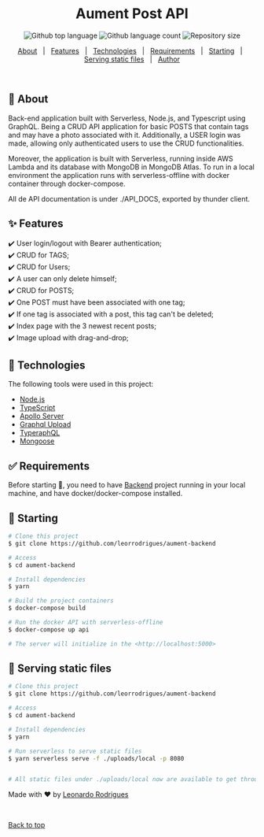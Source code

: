 <h1 align="center">Aument Post API</h1>

<p align="center">
  <img alt="Github top language" src="https://img.shields.io/github/languages/top/leorrodrigues/aument-backend?color=56BEB8">

  <img alt="Github language count" src="https://img.shields.io/github/languages/count/leorrodrigues/aument-backend?color=56BEB8">

  <img alt="Repository size" src="https://img.shields.io/github/repo-size/leorrodrigues/aument-backend?color=56BEB8">

</p>


<p align="center">
  <a href="#dart-about">About</a> &#xa0; | &#xa0;
  <a href="#sparkles-features">Features</a> &#xa0; | &#xa0;
  <a href="#rocket-technologies">Technologies</a> &#xa0; | &#xa0;
  <a href="#white_check_mark-requirements">Requirements</a> &#xa0; | &#xa0;
  <a href="#checkered_flag-starting">Starting</a> &#xa0; | &#xa0;
  <a href="#checkered_flag-serving-static-files">Serving static files</a> &#xa0; | &#xa0;
  <a href="https://github.com/leorrodrigues" target="_blank">Author</a>
</p>

<br>

## :dart: About ##

Back-end application built with Serverless, Node.js, and Typescript using GraphQL. Being a CRUD API application for basic POSTS that contain tags and may have a photo associated with it. Additionally, a USER login was made, allowing only authenticated users to use the CRUD functionalities.

Moreover, the application is built with Serverless, running inside AWS Lambda and its database with MongoDB in MongoDB Atlas. To run in a local environment the application runs with serverless-offline with docker container through docker-compose.

All de API documentation is under ./API_DOCS, exported by thunder client.

## :sparkles: Features ##

:heavy_check_mark: User login/logout with Bearer authentication;\
:heavy_check_mark: CRUD for TAGS;\
:heavy_check_mark: CRUD for Users;\
:heavy_check_mark: A user can only delete himself;\
:heavy_check_mark: CRUD for POSTS;\
:heavy_check_mark: One POST must have been associated with one tag;\
:heavy_check_mark: If one tag is associated with a post, this tag can't be deleted;\
:heavy_check_mark: Index page with the 3 newest recent posts;\
:heavy_check_mark: Image upload with drag-and-drop;

## :rocket: Technologies ##

The following tools were used in this project:

- [Node.js](https://nodejs.org/en/)
- [TypeScript](https://www.typescriptlang.org/)
- [Apollo Server](https://www.apollographql.com/docs/apollo-server/)
- [Graphql Upload](https://github.com/jaydenseric/graphql-upload)
- [TyperaphQL](https://typegraphql.com/)
- [Mongoose](https://mongoosejs.com/)

## :white_check_mark: Requirements ##

Before starting :checkered_flag:, you need to have [Backend](https://github.com/leorrodrigues/aument-backend) project running in your local machine, and have docker/docker-compose installed.

## :checkered_flag: Starting ##

```bash
# Clone this project
$ git clone https://github.com/leorrodrigues/aument-backend

# Access
$ cd aument-backend

# Install dependencies
$ yarn

# Build the project containers
$ docker-compose build

# Run the docker API with serverless-offline
$ docker-compose up api

# The server will initialize in the <http://localhost:5000>
```


## :checkered_flag: Serving static files ##

```bash
# Clone this project
$ git clone https://github.com/leorrodrigues/aument-backend

# Access
$ cd aument-backend

# Install dependencies
$ yarn

# Run serverless to serve static files
$ yarn serverless serve -f ./uploads/local -p 8080


# All static files under ./uploads/local now are available to get throught http://localhost:8080/<filename>
```

Made with :heart: by <a href="https://github.com/leorrodrigues" target="_blank">Leonardo Rodrigues</a>

&#xa0;

<a href="#top">Back to top</a>
